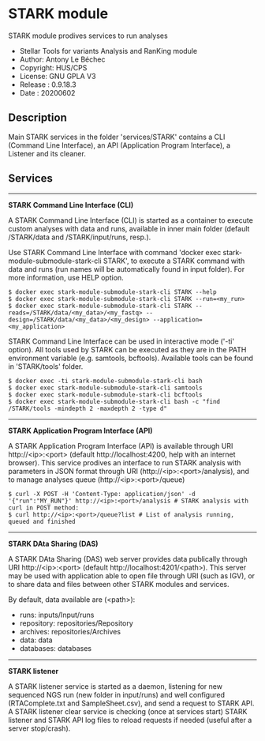 STARK module
============
STARK module prodives services to run analyses
* Stellar Tools for variants Analysis and RanKing module
* Author: Antony Le Béchec
* Copyright: HUS/CPS
* License: GNU GPLA V3
* Release : 0.9.18.3
* Date : 20200602



Description
-----------


Main STARK services in the folder 'services/STARK' contains a CLI (Command Line Interface), an API (Application Program Interface), a Listener and its cleaner.



Services
---------


---
**STARK Command Line Interface (CLI)**


A STARK Command Line Interface (CLI) is started as a container to execute custom analyses with data and runs, available in inner main folder (default /STARK/data and /STARK/input/runs, resp.).

Use STARK Command Line Interface with command 'docker exec stark-module-submodule-stark-cli STARK', to execute a STARK command with data and runs (run names will be automatically found in input folder). For more information, use HELP option.

```
$ docker exec stark-module-submodule-stark-cli STARK --help
$ docker exec stark-module-submodule-stark-cli STARK --run=<my_run>
$ docker exec stark-module-submodule-stark-cli STARK --reads=/STARK/data/<my_data>/<my_fastq> --design=/STARK/data/<my_data>/<my_design> --application=<my_application>
```

STARK Command Line Interface can be used in interactive mode ('-ti' option). All tools used by STARK can be executed as they are in the PATH environment variable (e.g. samtools, bcftools). Available tools can be found in 'STARK/tools' folder.

```
$ docker exec -ti stark-module-submodule-stark-cli bash
$ docker exec stark-module-submodule-stark-cli samtools
$ docker exec stark-module-submodule-stark-cli bcftools
$ docker exec stark-module-submodule-stark-cli bash -c "find /STARK/tools -mindepth 2 -maxdepth 2 -type d"
```

---
**STARK Application Program Interface (API)**


A STARK Application Program Interface (API) is available through URI http://\<ip\>:\<port\> (default http://localhost:4200, help with an internet browser). This service prodives an interface to run STARK analysis with parameters in JSON format through URI (http://\<ip\>:\<port\>/analysis), and to manage analyses queue (http://\<ip\>:\<port\>/queue)

```
$ curl -X POST -H 'Content-Type: application/json' -d '{"run":"MY_RUN"}' http://<ip>:<port>/analysis # STARK analysis with curl in POST method: 
$ curl http://<ip>:<port>/queue?list # List of analysis running, queued and finished
```

---
**STARK DAta Sharing (DAS)**


A STARK DAta Sharing (DAS) web server provides data publically through URI http://\<ip\>:\<port\> (default http://localhost:4201/<path\>). This server may be used with application able to open file through URI (such as IGV), or to share data and files between other STARK modules and services.


By default, data available are (\<path\>):
- runs: inputs/Input/runs
- repository: repositories/Repository 
- archives: repositories/Archives 
- data: data
- databases: databases


---
**STARK listener**


A STARK listener service is started as a daemon, listening for new sequenced NGS run (new folder in input/runs) and well configured (RTAComplete.txt and SampleSheet.csv), and send a request to STARK API. A STARK listener clear service is checking (once at services start) STARK listener and STARK API log files to reload requests if needed (useful after a server stop/crash).


